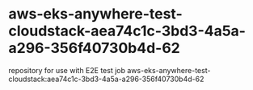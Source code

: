 # aws-eks-anywhere-test-cloudstack-aea74c1c-3bd3-4a5a-a296-356f40730b4d-62
repository for use with E2E test job aws-eks-anywhere-test-cloudstack:aea74c1c-3bd3-4a5a-a296-356f40730b4d-62
